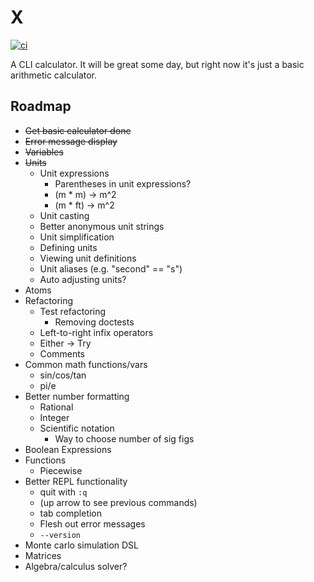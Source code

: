 # X
[![ci](https://github.com/jonathan-lemos/x/actions/workflows/ci.yaml/badge.svg)](https://github.com/jonathan-lemos/x/actions/workflows/ci.yaml)

A CLI calculator. It will be great some day, but right now it's just a basic arithmetic calculator.

## Roadmap
* ~~Get basic calculator done~~
* ~~Error message display~~
* ~~Variables~~
* ~~Units~~
    * Unit expressions
        * Parentheses in unit expressions?
        * (m * m) -> m^2
        * (m * ft) -> m^2
    * Unit casting
    * Better anonymous unit strings
    * Unit simplification
    * Defining units
    * Viewing unit definitions
    * Unit aliases (e.g. "second" == "s")
    * Auto adjusting units?
* Atoms
* Refactoring
    * Test refactoring
        * Removing doctests
    * Left-to-right infix operators
    * Either -> Try
    * Comments
* Common math functions/vars
    * sin/cos/tan
    * pi/e
* Better number formatting
    * Rational
    * Integer
    * Scientific notation
        * Way to choose number of sig figs
* Boolean Expressions
* Functions
    * Piecewise
* Better REPL functionality
    * quit with `:q`
    * (up arrow to see previous commands)
    * tab completion
    * Flesh out error messages
    * `--version`
* Monte carlo simulation DSL
* Matrices
* Algebra/calculus solver?
